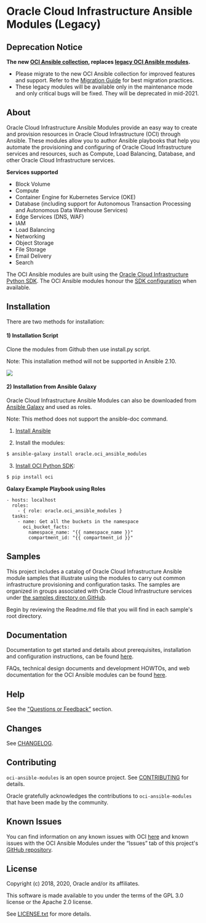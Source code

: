 # Oracle Cloud Infrastructure Ansible Modules (Legacy)

## Deprecation Notice
**The new [OCI Ansible collection](https://github.com/oracle/oci-ansible-collection), replaces [legacy OCI Ansible modules](https://github.com/oracle/oci-ansible-modules).**
- Please migrate to the new OCI Ansible collection for improved features and support. 
Refer to the [Migration Guide](https://github.com/oracle/oci-ansible-collections/blob/master/MigrationGuide.md) for best migration practices.
- These legacy modules will be available only in the maintenance mode and only critical bugs will be fixed.
They will be deprecated in mid-2021.

## About

Oracle Cloud Infrastructure Ansible Modules provide an easy way to create and provision resources in Oracle Cloud Infrastructure (OCI) through Ansible. These modules allow you to author Ansible playbooks that help you automate the provisioning and configuring of Oracle Cloud Infrastructure services and resources, such as Compute, Load Balancing, Database, and other Oracle Cloud Infrastructure services.

**Services supported**
- Block Volume
- Compute
- Container Engine for Kubernetes Service (OKE)
- Database (including support for Autonomous Transaction Processing and Autonomous Data Warehouse Services)
- Edge Services (DNS, WAF)
- IAM
- Load Balancing
- Networking
- Object Storage
- File Storage
- Email Delivery
- Search

The OCI Ansible modules are built using the [Oracle Cloud Infrastructure Python SDK](https://docs.us-phoenix-1.oraclecloud.com/Content/API/SDKDocs/pythonsdk.htm). The OCI Ansible modules honour the [SDK configuration](https://docs.us-phoenix-1.oraclecloud.com/Content/ToolsConfig.htm) when available.

## Installation

There are two methods for installation:

#### 1) Installation Script

Clone the modules from Github then use install.py script.

Note: This installation method will not be supported in Ansible 2.10.

![](docs/quick-install.gif)

#### 2) Installation from Ansible Galaxy

Oracle Cloud Infrastructure Ansible Modules can also be downloaded from [Ansible Galaxy](https://galaxy.ansible.com/oracle/oci_ansible_modules) and used as roles.

Note: This method does not support the ansible-doc command.

1. [Install Ansible](https://docs.ansible.com/ansible/latest/installation_guide/intro_installation.html)

2. Install the modules:

  ``` bash
  $ ansible-galaxy install oracle.oci_ansible_modules
  ```

3. [Install OCI Python SDK](https://oracle-cloud-infrastructure-python-sdk.readthedocs.io/en/latest/installation.html#downloading-and-installing-the-sdk):

  ``` bash
  $ pip install oci
  ```

**Galaxy Example Playbook using Roles**


    - hosts: localhost
      roles:
        - { role: oracle.oci_ansible_modules }
      tasks:
        - name: Get all the buckets in the namespace
          oci_bucket_facts:
            namespace_name: "{{ namespace_name }}"
            compartment_id: "{{ compartment_id }}"

## Samples

This project includes a catalog of Oracle Cloud Infrastructure Ansible module samples that illustrate using the modules to carry out common infrastructure provisioning and configuration tasks.
The samples are organized in groups associated with Oracle Cloud Infrastructure services under [the samples directory on GitHub](https://github.com/oracle/oci-ansible-modules/tree/master/samples).


Begin by reviewing the Readme.md file that you will find in each sample's root directory.

## Documentation

Documentation to get started and details about prerequisites, installation and configuration instructions, can be found [here](https://docs.cloud.oracle.com/iaas/Content/API/SDKDocs/ansible.htm).

FAQs, technical design documents and development HOWTOs, and web documentation for the OCI Ansible modules can be found [here](https://oracle-cloud-infrastructure-ansible-modules.readthedocs.io).

## Help

See the ["Questions or Feedback”](https://docs.cloud.oracle.com/iaas/Content/API/SDKDocs/ansible.htm) section.

## Changes

See [CHANGELOG](https://github.com/oracle/oci-ansible-modules/blob/master/CHANGELOG.md).

## Contributing

`oci-ansible-modules` is an open source project. See [CONTRIBUTING](https://github.com/oracle/oci-ansible-modules/blob/master/CONTRIBUTING.md) for details.

Oracle gratefully acknowledges the contributions to `oci-ansible-modules` that have been made by the community.

## Known Issues

You can find information on any known issues with OCI [here](https://docs.us-phoenix-1.oraclecloud.com/Content/knownissues.htm) and known issues with the OCI Ansible Modules under the “Issues” tab of this project's [GitHub repository](https://github.com/oracle/oci-ansible-modules).

## License

Copyright (c) 2018, 2020, Oracle and/or its affiliates.

This software is made available to you under the terms of the GPL 3.0 license or the Apache 2.0 license.

See [LICENSE.txt](https://github.com/oracle/oci-ansible-modules/blob/master/LICENSE.txt) for more details.
